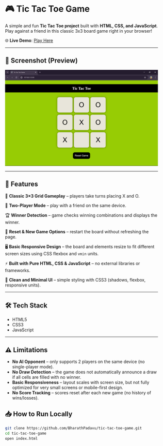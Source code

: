 # 🎮 Tic Tac Toe Game  

A simple and fun **Tic Tac Toe project** built with **HTML, CSS, and JavaScript**.  
Play against a friend in this classic 3x3 board game right in your browser!  

🌐 **Live Demo**: [Play Here](https://BharathPadavu.github.io/tic-tac-toe-game)  

---

## 📸 Screenshot (Preview)
![Tic Tac Toe Game](screenshot.png "Tic Tac Toe game screenshot with 3x3 board")

---

## 🚀 Features  

🎲 **Classic 3×3 Grid Gameplay** – players take turns placing X and O.  

👥 **Two-Player Mode** – play with a friend on the same device.  

🏆 **Winner Detection** – game checks winning combinations and displays the winner.  

🔄 **Reset & New Game Options** – restart the board without refreshing the page.  

🖥️ **Basic Responsive Design** – the board and elements resize to fit different screen sizes using CSS flexbox and `vmin` units.  

⚡ **Built with Pure HTML, CSS & JavaScript** – no external libraries or frameworks.  

🎨 **Clean and Minimal UI** – simple styling with CSS3 (shadows, flexbox, responsive units).

---

## 🛠️ Tech Stack
- HTML5  
- CSS3  
- JavaScript

---

## ⚠️ Limitations  

- **No AI Opponent** – only supports 2 players on the same device (no single-player mode).  
- **No Draw Detection** – the game does not automatically announce a draw if all cells are filled with no winner.  
- **Basic Responsiveness** – layout scales with screen size, but not fully optimized for very small screens or mobile-first design.  
- **No Score Tracking** – scores reset after each new game (no history of wins/losses).



## 📥 How to Run Locally
```bash
git clone https://github.com/BharathPadavu/tic-tac-toe-game.git
cd tic-tac-toe-game
open index.html
